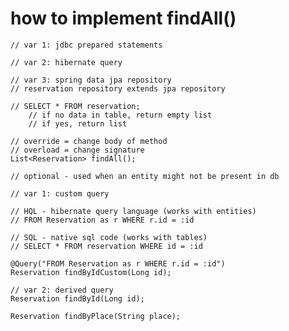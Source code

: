 # how to implement findAll()    
    // var 1: jdbc prepared statements

    // var 2: hibernate query

    // var 3: spring data jpa repository
    // reservation repository extends jpa repository

    // SELECT * FROM reservation;
        // if no data in table, return empty list
        // if yes, return list
    
    // override = change body of method
    // overload = change signature
    List<Reservation> findAll();
    
    // optional - used when an entity might not be present in db
    
    // var 1: custom query
    
    // HQL - hibernate query language (works with entities)
    // FROM Reservation as r WHERE r.id = :id
    
    // SQL - native sql code (works with tables)
    // SELECT * FROM reservation WHERE id = :id
    
    @Query("FROM Reservation as r WHERE r.id = :id")
    Reservation findByIdCustom(Long id);
    
    // var 2: derived query
    Reservation findById(Long id);
    
    Reservation findByPlace(String place);